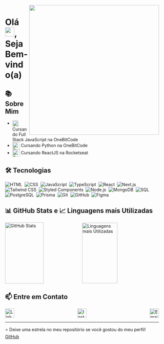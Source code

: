 <img align="right" height="425cm" src="https://raw.githubusercontent.com/gist/Cardosofiles/28069204261546871709030521f32c1c/raw/4d285bd847ba2a4c35443b927987ee9ad54f070d/svg-profile.svg" />
<h1 align="left">Olá <img src="https://raw.githubusercontent.com/kaueMarques/kaueMarques/master/hi.gif" height="30px">, Seja Bem-vindo(a)</h1>


## 📚 Sobre Mim

- <img src="https://cdn.jsdelivr.net/gh/devicons/devicon/icons/javascript/javascript-original.svg" alt="JavaScript" width="20" height="20" align="center" /> Cursando Full Stack JavaScript na OneBitCode
- <img src="https://cdn.jsdelivr.net/gh/devicons/devicon/icons/python/python-original.svg" alt="Python" width="24" height="24" align="center"/> Cursando Python na OneBitCode  
- <img src="https://cdn.jsdelivr.net/gh/devicons/devicon/icons/react/react-original.svg" alt="ReactJS" width="24" height="24" align="center"/> Cursando ReactJS na Rocketseat



## 🛠 Tecnologias
![HTML](https://img.shields.io/badge/-HTML-05122A?style=flat&logo=html5)&nbsp;
![CSS](https://img.shields.io/badge/-CSS-05122A?style=flat&logo=css3&logoColor=1572B6)&nbsp;
![JavaScript](https://img.shields.io/badge/-JavaScript-05122A?style=flat&logo=javascript)&nbsp;
![TypeScript](https://img.shields.io/badge/-TypeScript-05122A?style=flat&logo=typescript)&nbsp;
![React](https://img.shields.io/badge/-React-05122A?style=flat&logo=react)&nbsp;
![Next.js](https://img.shields.io/badge/-Next.js-05122A?style=flat&logo=next.js)&nbsp;
![Tailwind CSS](https://img.shields.io/badge/-Tailwind%20CSS-05122A?style=flat&logo=tailwind-css)&nbsp;
![Styled Components](https://img.shields.io/badge/-Styled%20Components-05122A?style=flat&logo=styled-components)&nbsp;
![Node.js](https://img.shields.io/badge/-Node.js-05122A?style=flat&logo=node.js)&nbsp;
![MongoDB](https://img.shields.io/badge/-MongoDB-05122A?style=flat&logo=mongodb)&nbsp;
![SQL](https://img.shields.io/badge/-SQL-05122A?style=flat&logo=postgresql)&nbsp;
![PostgreSQL](https://img.shields.io/badge/-PostgreSQL-05122A?style=flat&logo=postgresql)&nbsp;
![Prisma](https://img.shields.io/badge/-Prisma-05122A?style=flat&logo=prisma)&nbsp;
![Git](https://img.shields.io/badge/-Git-05122A?style=flat&logo=git)&nbsp;
![GitHub](https://img.shields.io/badge/-GitHub-05122A?style=flat&logo=github)&nbsp;
![Figma](https://img.shields.io/badge/-Figma-05122A?style=flat&logo=figma)&nbsp;


<!--

## 🧰 Pacote Office
![Word](https://img.shields.io/badge/-Microsoft%20Word-05122A?style=flat&logo=microsoft-word)&nbsp;
![Excel](https://img.shields.io/badge/-Microsoft%20Excel-05122A?style=flat&logo=microsoft-excel)&nbsp;
![PowerPoint](https://img.shields.io/badge/-Microsoft%20PowerPoint-05122A?style=flat&logo=microsoft-powerpoint)&nbsp;


## 🌟 Soft Skills

- Adaptabilidade                - Flexibilidade  
- Cascata (método ágil)          - Gestão de Tempo  
- Comunicação Eficaz             - Paciência  
- Eficiência                    - Persuasão  
- Empatia                       - Raciocínio Lógico  
- Rapidez                       - Resiliência  
- Scrum (método ágil)            - Trabalho em equipe  

-->


## 📊 GitHub Stats e 📈 Linguagens mais Utilizadas

<div style="display: flex; flex-direction: row; align-items: center;">
  <img src="https://github-readme-stats.vercel.app/api?username=cardosofiles&show_icons=true&theme=radical" alt="GitHub Stats" style="width: 50%; height: 200px;">
  <img src="https://github-readme-stats.vercel.app/api/top-langs/?username=cardosofiles&layout=compact&theme=radical" alt="Linguagens mais Utilizadas" style="width: 48%; height: 198px;">
</div>



## 📫 Entre em Contato

<div style="display: flex; flex-direction: row; align-items: center; gap: 20px; justify-content: space-between;">

  <a href="https://www.linkedin.com/in/joão-batista-2b0442268" target="_blank">
      <img src="https://cdn.jsdelivr.net/gh/devicons/devicon/icons/linkedin/linkedin-original.svg" alt="LinkedIn" width="30" height="30"/>
  </a>
  
  <a href="https://www.instagram.com/joaobaatissta/" target="_blank">
      <img src="https://upload.wikimedia.org/wikipedia/commons/thumb/e/e7/Instagram_logo_2016.svg/2048px-Instagram_logo_2016.svg.png" alt="Instagram" width="30" height="30"/>
  </a>
  
  <a href="mailto:cardosofiles@outlook.com" target="_blank">
      <img src="https://cdn.worldvectorlogo.com/logos/outlook-icon.svg" alt="Email" width="30" height="30"/>
  </a>

</div>

---
⭐️ Deixe uma estrela no meu repositório se você gostou do meu perfil! [GitHub](https://github.com/Cardosofiles?tab=repositories)



